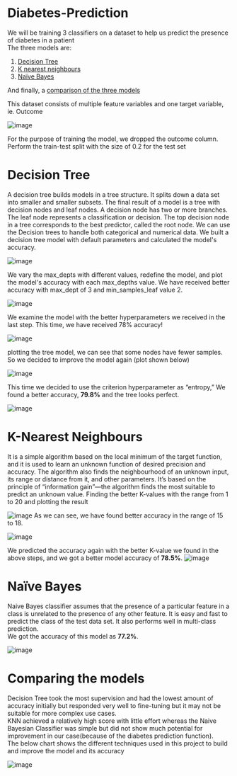 # Diabetes-Prediction
We will be training 3 classifiers on a dataset to help us predict the presence of diabetes in a patient\
The three models are:
1) [Decision Tree](#decision-tree)
2) [K nearest neighbours](#k-nearest-neighbours)
3) [Naïve Bayes](#naïve-bayes)

   
And finally, a [comparison of the three models](#comparing-the-models)

This dataset consists of multiple feature variables and one target variable, ie. Outcome

![image](https://github.com/user-attachments/assets/4ed55925-2930-40b5-9dfe-74fa70fb2534)

For the purpose of training the model, we dropped the outcome column. \
Perform the train-test split with the size of 0.2 for the test set

# Decision Tree
A decision tree builds models in a tree structure. It splits down a data set into smaller and
smaller subsets. The final result of a model is a tree with decision nodes and leaf nodes. A
decision node has two or more branches. The leaf node represents a classification or decision.
The top decision node in a tree corresponds to the best predictor, called the root node. We can
use the Decision trees to handle both categorical and numerical data.
We built a decision tree model with default parameters and calculated the model's accuracy.

![image](https://github.com/user-attachments/assets/2521f35a-453f-47da-9cc1-f0a8fea2d925)

We vary the max_depts with different values, redefine the model, and plot the model's
accuracy with each max_depths value. We have received better accuracy with max_dept of 3
and min_samples_leaf value 2.

![image](https://github.com/user-attachments/assets/a50ab274-7104-41c9-8aaf-3424597e1575)

We examine the model with the better hyperparameters we received in the last step.
This time, we have received 78% accuracy!

![image](https://github.com/user-attachments/assets/48aecbe3-71d7-4813-a316-033c6d968cdf)

plotting the tree model, we can see that some nodes have fewer samples. So we decided
to improve the model again (plot shown below)

![image](https://github.com/user-attachments/assets/289406cf-082e-4092-9aa5-4cc71d08b617)

This time we decided to use the criterion hyperparameter as “entropy,” We found a better
accuracy, <b>79.8%</b> and the tree looks perfect. 

![image](https://github.com/user-attachments/assets/21ed878a-2621-4f81-ab84-172cb676469e)

# K-Nearest Neighbours
It is a simple algorithm based on the local minimum of the target function, and it is used to
learn an unknown function of desired precision and accuracy. The algorithm also finds the
neighbourhood of an unknown input, its range or distance from it, and other parameters. It’s
based on the principle of “information gain”—the algorithm finds the most suitable to predict
an unknown value.
Finding the better K-values with the range from 1 to 20 and plotting the result

![image](https://github.com/user-attachments/assets/a9d03f5f-2dc0-4e31-86a4-76e7c98d28ca)
As we can see, we have found better accuracy in the range of 15 to 18.

![image](https://github.com/user-attachments/assets/d7e5664c-7a6a-4491-8db8-056c83cdd170)

We predicted the accuracy again with the better K-value we found in the above steps, and we
got a better model accuracy of  <b>78.5%</b>.
![image](https://github.com/user-attachments/assets/d6bdf3d0-437c-466c-824d-0c3f4536bc7f)


# Naïve Bayes
Naive Bayes classifier assumes that the presence of a particular feature in a class is unrelated
to the presence of any other feature. It is easy and fast to predict the class of the test data set.
It also performs well in multi-class prediction.\
We got the accuracy of this model as <b>77.2%</b>.


![image](https://github.com/user-attachments/assets/2238bb13-b33b-4944-a0d4-abeebb030de5)


# Comparing the models 

Decision Tree took the most supervision and had the lowest amount of accuracy initially but responded very well to fine-tuning but it may not be suitable for more complex use cases. \
KNN achieved a relatively high score with little effort whereas the Naive Bayesian Classifier was simple but did not show much potential for improvement in our case(because of the diabetes prediction function). \
The below chart shows the different techniques used in this project to build and improve the
model and its accuracy


![image](https://github.com/user-attachments/assets/12706d22-08ab-40fb-b835-7f7236ef7637)








